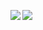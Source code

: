 
<p align="center">
  <div><img align="left" src="https://github-readme-stats.vercel.app/api?username=incorrupt&bg_color=30,e96443,904e95&title_color=fff&text_color=fff&count_private=true&include_all_commits=true&show_icons=true&hide=stars&theme=tokyonight" />
  <img src="https://github-readme-stats.vercel.app/api/top-langs/?username=incorrupt&bg_color=30,e96443,904e95&title_color=fff&text_color=fff&count_private=true&include_all_commits=true&show_icons=true&hide=stars&theme=tokyonight&layout=compact" />
    </div>
</p>
